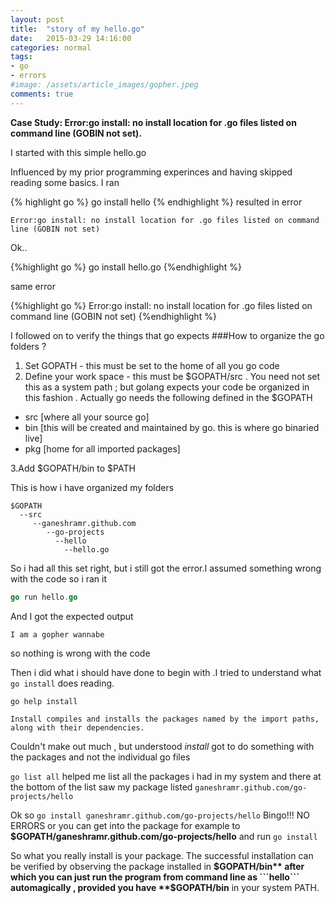 ```yaml
---
layout: post
title:  "story of my hello.go"
date:   2015-03-29 14:16:00
categories: normal
tags:
- go
- errors
#image: /assets/article_images/gopher.jpeg
comments: true
---
```


**Case Study: Error:go install: no install location for .go files listed on command line (GOBIN not set).**

I started with this simple hello.go

<script src="http://gist-it.appspot.com/https://github.com/ganeshramr/go-projects/blob/master/hello/hello.go?footer=minimal">
</script>

Influenced by my prior programming experinces and having skipped reading some basics. I ran 

{% highlight go %}
go install hello
{% endhighlight %}
resulted in error

```
Error:go install: no install location for .go files listed on command line (GOBIN not set)
```

Ok..

{%highlight go %}
go install hello.go
{%endhighlight %}

same error

{%highlight go %}
Error:go install: no install location for .go files listed on command line (GOBIN not set)
{%endhighlight %}

I followed on to verify the things that go expects
###How to organize the go folders ?

1. Set GOPATH - this must be set to the home of all you go code 
2. Define your work space - this must be $GOPATH/src . You need not set this as a system path ; but golang expects your code be organized in this fashion . Actually go needs the following defined in the $GOPATH

- src [where all your source go]
- bin [this will be created and maintained by go. this is where go binaried live]
- pkg [home for all imported packages]

3.Add $GOPATH/bin to $PATH

This is how i have organized my folders 

```
$GOPATH
  --src
     --ganeshramr.github.com
        --go-projects
          --hello
            --hello.go
```

So i had all this set right, but i still got the error.I assumed something wrong with the code so i ran it

```go
go run hello.go
```
And I got the expected output

```
I am a gopher wannabe
```
so nothing is wrong with the code

Then i did what i should have done to begin with .I tried to understand what ```go install``` does reading.

```
go help install

Install compiles and installs the packages named by the import paths,
along with their dependencies.
```

Couldn't make out much , but understood *install*  got to do something with the packages and not the individual go files

```go list all``` helped me list all the packages i had in my system and there at the bottom of the list saw my package listed ```ganeshramr.github.com/go-projects/hello```

Ok so ```go install ganeshramr.github.com/go-projects/hello``` Bingo!!! NO ERRORS
or you can get into the package for example to **$GOPATH/ganeshramr.github.com/go-projects/hello** and run ```go install```

So what you really install is your package. The successful installation can be verified by observing the package installed in **$GOPATH/bin** after which you can just run the program from command line as ```hello```  automagically , provided you have  **$GOPATH/bin** in your system PATH.






